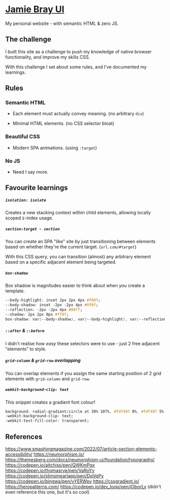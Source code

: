 # [Jamie Bray UI](https://jamiebray.me)

My personal website - with semantic HTML & zero JS.

## The challenge

I built this site as a challenge to push my knowledge of native browser functionality, and improve my skills CSS.

With this challenge I set about some rules, and I've documented my learnings.

## Rules

### Semantic HTML

- Each element must actually convey meaning. (no arbitrary `div`)

- Minimal HTML elements. (no CSS selector bloat)

### Beautiful CSS

- Modern SPA animations. (using `:target`)

### No JS

- Need I say more.

## Favourite learnings

##### `isolation: isolate`

Creates a new stacking context within child elements, allowing locally scoped z-index usage.

##### `section:target ~ section`

You can create an SPA "like" site by just transitioning between elements based on whether they're the current target. (`url.com/#target`)

With this CSS query, you can transition (almost) any arbitrary element based on a specific adjacent element being targeted.

#####  `box-shadow`

Box shadow is magnitudes easier to think about when you create a template.

```css
--body-highlight: inset 2px 2px 4px #f00f;
--body-shadow: inset -2px -2px 4px #0f0f;
--reflection: -2px -2px 4px #00ff;
--shadow: 2px 2px 0px #ff0f;
box-shadow: var(--body-shadow), var(--body-highlight), var(--reflection), var(--shadow);
```

##### `::after` & `::before`

I didn't realise how *easy* these selectors were to use - just 2 free adjacent "elements" to style.

##### `grid-column` & `grid-row` overlapping

You can overlap elements if you assign the same starting position of 2 grid elements with `grid-column` and `grid-row`.

##### `webkit-background-clip: text`

This snippet creates a gradient font colour!

```css
background: radial-gradient(circle at 30% 107%, #fdf497 0%, #fdf497 5%, #fd5949 45%, #d6249f 60%, #285aeb 90%);
-webkit-background-clip: text;
-webkit-text-fill-color: transparent;
```

## References

https://www.smashingmagazine.com/2022/07/article-section-elements-accessibility/
https://neumorphism.io/
https://themesberg.com/docs/neumorphism-ui/foundation/typography/
https://codepen.io/aitchiss/pen/QWKmPqx
https://codepen.io/thomasrye/pen/VaRoYv
https://codepen.io/slimsmearlapp/pen/DqVqPy
https://codepen.io/bingwa/pen/vYERWpv
https://cssgradient.io/
https://heropatterns.com/
https://codepen.io/dev_loop/pen/jOborLv (didn't even reference this one, but it's so cool)
